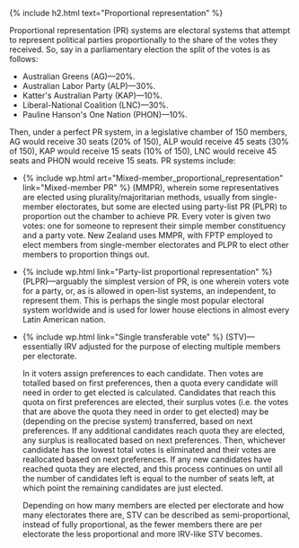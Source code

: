 {% include h2.html text="Proportional representation" %}

Proportional representation (PR) systems are electoral systems that attempt to represent political parties proportionally to the share of the votes they received. So, say in a parliamentary election the split of the votes is as follows:

* Australian Greens (AG)&mdash;20%.
* Australian Labor Party (ALP)&mdash;30%.
* Katter's Australian Party (KAP)&mdash;10%.
* Liberal-National Coalition (LNC)&mdash;30%.
* Pauline Hanson's One Nation (PHON)&mdash;10%. 

Then, under a perfect PR system, in a legislative chamber of 150 members, AG would receive 30 seats (20% of 150), ALP would receive 45 seats (30% of 150), KAP would receive 15 seats (10% of 150), LNC would receive 45 seats and PHON would receive 15 seats. PR systems include:

* {% include wp.html art="Mixed-member_proportional_representation" link="Mixed-member PR" %} (MMPR), wherein some representatives are elected using plurality/majoritarian methods, usually from single-member electorates, but some are elected using party-list PR (PLPR) to proportion out the chamber to achieve PR. Every voter is given two votes: one for someone to represent their simple member constituency and a party vote. New Zealand uses MMPR, with FPTP employed to elect members from single-member electorates and PLPR to elect other members to proportion things out. 

* {% include wp.html link="Party-list proportional representation" %} (PLPR)&mdash;arguably the simplest version of PR, is one wherein voters vote for a party, or, as is allowed in open-list systems, an independent, to represent them. This is perhaps the single most popular electoral system worldwide and is used for lower house elections in almost every Latin American nation.

* {% include wp.html link="Single transferable vote" %} (STV)&mdash;essentially IRV adjusted for the purpose of electing multiple members per electorate. 

    In it voters assign preferences to each candidate. Then votes are totalled based on first preferences, then a quota every candidate will need in order to get elected is calculated. Candidates that reach this quota on first preferences are elected, their surplus votes (i.e. the votes that are above the quota they need in order to get elected) may be (depending on the precise system) transferred, based on next preferences. If any additional candidates reach quota they are elected, any surplus is reallocated based on next preferences. Then, whichever candidate has the lowest total votes is eliminated and their votes are reallocated based on next preferences. If any new candidates have reached quota they are elected, and this process continues on until all the number of candidates left is equal to the number of seats left, at which point the remaining candidates are just elected.

    Depending on how many members are elected per electorate and how many electorates there are, STV can be described as semi-proportional, instead of fully proportional, as the fewer members there are per electorate the less proportional and more IRV-like STV becomes. 